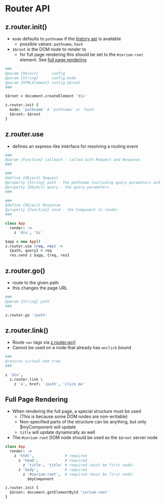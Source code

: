 # Router API <a class="anchor" name="router"></a>

## z.router.init() <a class="anchor" name="router_init"></a>

  - `mode` defaults to `pathname` if the [history api](https://developer.mozilla.org/en-US/docs/Web/Guide/API/DOM/Manipulating_the_browser_history) is available
    - possible values: `pathname`, `hash`
  - `$$root` is the DOM node to render to
    - for full page rendering this should be set to the `#zorium-root` element. See [full page rendering](/router/full-page-rendering)

```coffee
###
@param {Object}      config
@param {String}      config.mode
@param {HTMLElement} config.$$root
###

$$root = document.createElement 'div'

z.router.init {
  mode: 'pathname' # 'pathname' or 'hash'
  $$root: $$root
}
```

## z.router.use <a class="anchor" name="router_use"></a>

  - defines an express-like interface for resolving a routing event

```coffee
###
@param {Function} callback - called with Request and Response
###

###
@define {Object} Request
@property {String} path - the pathname (excluding query parameters and hash)
@property {Object} query - the query parameters
###

###
@define {Object} Response
@property {Function} send - the Component to render
###

class App
  render: ->
    z 'div', 'hi'

$app = new App()
z.router.use (req, res) ->
  {path, query} = req
  res.send z $app, {req, res}
```

## z.router.go() <a class="anchor" name="router_go"></a>

  - route to the given path
  - this changes the page URL

```coffee
###
@param {String} path
###

z.router.go '/path'
```

## z.router.link() <a class="anchor" name="router_link"></a>

  - Route `<a>` tags via [z.router.go()](/router/go)
  - Cannot be used on a node that already has `onclick` bound

```coffee
###
@returns virtual-dom tree
###

z 'div',
  z.router.link \
    z 'a', href: '/path', 'click me'
```

## Full Page Rendering <a class="anchor" name="router_full-page-rendering"></a>

  - When rendering the full page, a special structure must be used
    - (This is because some DOM nodes are non-writable)
    - Non-specified parts of the structure can be anything, but only $myComponent will update
    - `title` will update dynamically as well
  - The `#zorium-root` DOM node should be used as the `$$root` server node

```coffee
class App
  render: ->
    z 'html',              # required
      z 'head',            # required
        z 'title', 'title' # required (must be first node)
      z 'body',            # required
        z '#zorium-root',  # required (must be first node)
          $myComponent

z.router.init {
  $$root: document.getElementById 'zorium-root'
}
```
